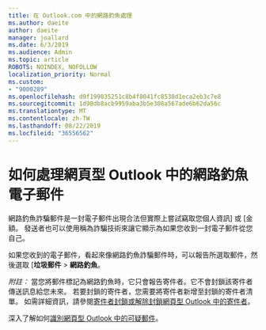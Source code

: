 ```yaml
---
title: 在 Outlook.com 中的網路釣魚處理
ms.author: daeite
author: daeite
manager: joallard
ms.date: 6/3/2019
ms.audience: Admin
ms.topic: article
ROBOTS: NOINDEX, NOFOLLOW
localization_priority: Normal
ms.custom:
- "9000289"
ms.openlocfilehash: d9f199035251c8b4f8041fc8530d1eca2eb3c7e8
ms.sourcegitcommit: 1d98db8acb9959aba3b5e308a567ade6b62da56c
ms.translationtype: MT
ms.contentlocale: zh-TW
ms.lasthandoff: 08/22/2019
ms.locfileid: "36556562"
---
```

# <a name="how-to-deal-with-a-phishing-email-in-outlook-on-the-web"></a>如何處理網頁型 Outlook 中的網路釣魚電子郵件

網路釣魚詐騙郵件是一封電子郵件出現合法但實際上嘗試竊取您個人資訊] 或 [金額。 發送者也可以使用稱為詐騙技術來讓它顯示為如果您收到一封電子郵件從您自己。

如果您收到的電子郵件，看起來像網路釣魚詐騙郵件時，可以報告所選取郵件，然後選取 [**垃圾郵件** > **網路釣魚**。

*附註：* 當您將郵件標記為網路釣魚時，它只會報告寄件者。它不會封鎖該寄件者傳送訊息給您未來。 若要封鎖的寄件者，您需要將寄件者新增至封鎖的寄件者清單。 如需詳細資訊，請參閱[寄件者封鎖或解除封鎖網頁型 Outlook 中的寄件者](https://support.office.com/article/9bf812d4-6995-4d19-901a-76d6e26939b0)。

深入了解如何[識別網頁型 Outlook 中的可疑郵件](https://support.office.com/article/3d44102b-6ce3-4f7c-a359-b623bec82206)。
